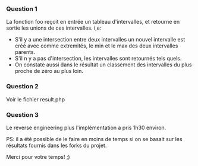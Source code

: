 
### Question 1
 La fonction foo reçoit en entrée un tableau d'intervalles, et retourne en sortie les unions de ces intervalles. i,e: 
 * S'il y a une intersection entre deux intervalles un nouvel intervalle est créé avec comme extremités, le min et le max des deux intervalles parents.
 * S'il n y a pas d'intersection, les intervalles sont retournés tels quels.
 * On constate aussi dans le résultat un classement des intervalles du plus proche de zéro au plus loin.

### Question 2

Voir le fichier result.php

### Question 3

Le reverse engineering plus l'implémentation a pris 1h30 environ.

PS: il a été possible de le faire en moins de temps si on se basait sur les résultats fournis dans les forks du projet.


Merci pour votre temps! ;) 